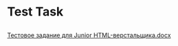 # Test Task



## 

[Тестовое задание для Junior HTML-верстальщика.docx](https://github.com/Hardcore90/Test_Task/files/11903536/Junior.HTML-.docx)

